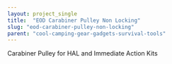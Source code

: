 ```yaml
---
layout: project_single
title:  "EOD Carabiner Pulley Non Locking"
slug: "eod-carabiner-pulley-non-locking"
parent: "cool-camping-gear-gadgets-survival-tools"
---
```

Carabiner Pulley for HAL and Immediate Action Kits
